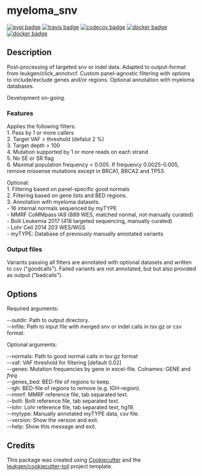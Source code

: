 # myeloma_snv

[![pypi badge][pypi_badge]][pypi_base]
[![travis badge][travis_badge]][travis_base]
[![codecov badge][codecov_badge]][codecov_base]
[![docker badge][docker_badge]][docker_base]
[![docker badge][automated_badge]][docker_base]


## Description

Post-processing of targeted snv or indel data. Adapted to output-format
from leukgen/click_annotvcf. Custom panel-agnostic filtering with options
to include/exclude  genes and/or regions.  Optional annotation with
myeloma databases.

Development on-going.

### Features

Applies the following filters:  
    1. Pass by 1 or more callers  
    2. Target VAF > threshold (defalut 2 %)  
    3. Target depth > 100  
    4. Mutation supported by 1 or more reads on each strand  
    5. No SE or SR flag  
    6. Maximal population frequency < 0.005. If frequency 0.0025-0.005, remove missense mutations except in BRCA1, BRCA2 and TP53.  

Optional:  
    1. Filtering based on panel-specific good normals  
    2. Filtering based on gene lists and BED regions.  
    3. Annotation with myeloma datasets.  
      - 16 internal normals sequenced by myTYPE  
      - MMRF CoMMpass IA9 (889 WES, matched normal, not manually curated)  
      - Bolli Leukemia 2017 (418 targeted sequencing, manually curated)  
      - Lohr Cell 2014 203 WES/WGS  
      - myTYPE: Database of previously manually annotated variants  

### Output files

Variants passing all filters are annotated with optional datasets and written to csv ("goodcalls"). Failed variants are not annotated, but but also provided as output ("badcalls").

## Options

Required arguments:  

  --outdir:        Path to output directory.   
  --infile:        Path to input file with merged snv or indel calls in tsv.gz or
                   csv format.  

Optional arguments:  

  --normals:       Path to good normal calls in tsv.gz format  
  --vaf:           VAF threshold for filtering [default 0.02]  
  --genes:         Mutation frequencies by gene in excel-file. Colnames:
                   GENE and *freq*  
  --genes_bed:     BED-file of regions to keep.  
  --igh:           BED-file of regions to remove (e.g. IGH-region).  
  --mmrf:          MMRF reference file, tab separated text.  
  --bolli:         Bolli reference file, tab separated text.   
  --lohr:          Lohr reference file, tab separated text, hg19.  
  --mytype:        Manually annotated myTYPE data, csv file.    
  --version:       Show the version and exit.  
  --help:          Show this message and exit.  

## Credits

This package was created using [Cookiecutter] and the
[leukgen/cookiecutter-toil] project template.

<!-- References -->
[singularity]: http://singularity.lbl.gov/
[docker2singularity]: https://github.com/singularityware/docker2singularity
[cookiecutter]: https://github.com/audreyr/cookiecutter
[leukgen/cookiecutter-toil]: https://github.com/leukgen/cookiecutter-toil
[`--batchSystem`]: http://toil.readthedocs.io/en/latest/developingWorkflows/batchSystem.html?highlight=BatchSystem

<!-- Badges -->
[docker_base]: https://hub.docker.com/r/evenrus/myeloma_snv
[docker_badge]: https://img.shields.io/docker/build/evenrus/myeloma_snv.svg
[automated_badge]: https://img.shields.io/docker/automated/leukgen/myeloma_snv.svg
[codecov_badge]: https://codecov.io/gh/evenrus/myeloma_snv/branch/master/graph/badge.svg
[codecov_base]: https://codecov.io/gh/evenrus/myeloma_snv
[pypi_badge]: https://img.shields.io/pypi/v/myeloma_snv.svg
[pypi_base]: https://pypi.python.org/pypi/myeloma_snv
[travis_badge]: https://img.shields.io/travis/evenrus/myeloma_snv.svg
[travis_base]: https://travis-ci.org/evenrus/myeloma_snv
